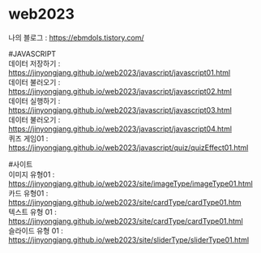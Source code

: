 # web2023

나의 블로그 : https://ebmdols.tistory.com/

#JAVASCRIPT    
데이터 저장하기 : https://jinyongjang.github.io/web2023/javascript/javascript01.html   
데이터 불러오기 : https://jinyongjang.github.io/web2023/javascript/javascript02.html   
데이터 실행하기 : https://jinyongjang.github.io/web2023/javascript/javascript03.html   
데이터 불러오기 : https://jinyongjang.github.io/web2023/javascript/javascript04.html   
퀴즈 게임01 : https://jinyongjang.github.io/web2023/javascript/quiz/quizEffect01.html   

#사이트   
이미지 유형01 : https://jinyongjang.github.io/web2023/site/imageType/imageType01.html    
카드 유형01 : https://jinyongjang.github.io/web2023/site/cardType/cardType01.htm   
텍스트 유형 01 : https://jinyongjang.github.io/web2023/site/cardType/cardType01.html   
슬라이드 유형 01 : https://jinyongjang.github.io/web2023/site/sliderType/sliderType01.html   
